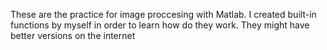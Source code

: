 These are the practice for image proccesing with Matlab. I created built-in functions by myself in order to learn how do they work. They might have better versions on the internet
